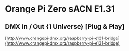 # Orange Pi Zero sACN E1.31
## DMX In / Out {1 Universe} [Plug & Play]

[http://www.orangepi-dmx.org/raspberry-pi-e131-bridge](http://www.orangepi-dmx.org/raspberry-pi-e131-bridge)